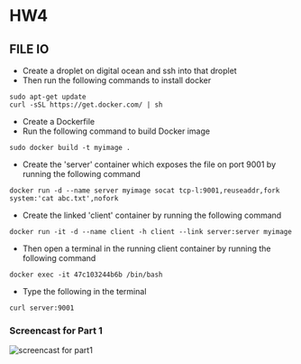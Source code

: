 # HW4
## FILE IO
* Create a droplet on digital ocean and ssh into that droplet
* Then run the following commands to install docker
```
sudo apt-get update
curl -sSL https://get.docker.com/ | sh
```
* Create a Dockerfile 
* Run the following command to build Docker image
```
sudo docker build -t myimage .
```
* Create the 'server' container which exposes the file on port 9001 by running the following command
```
docker run -d --name server myimage socat tcp-l:9001,reuseaddr,fork system:'cat abc.txt',nofork
```
* Create the linked 'client' container by running the following command
```
docker run -it -d --name client -h client --link server:server myimage
```
* Then open a terminal in the running client container by running the following command
```
docker exec -it 47c103244b6b /bin/bash
```
* Type the following in the terminal
```
curl server:9001
```
### Screencast for Part 1
![screencast for part1](https://cloud.githubusercontent.com/assets/11006675/11339545/fb841b88-91c7-11e5-94ac-e2f997ea3fc7.gif)


